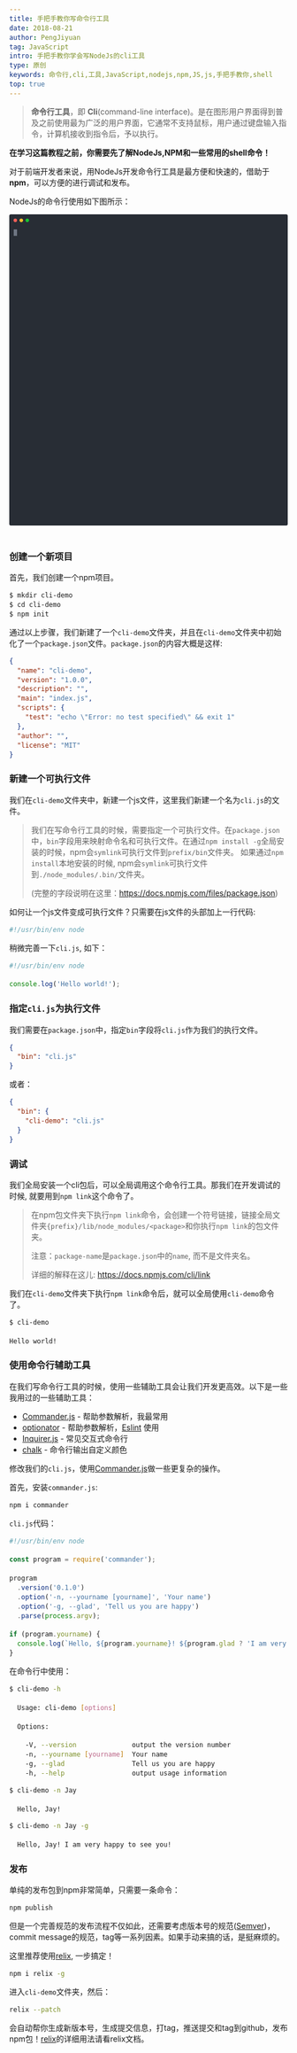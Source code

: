 ```yaml
---
title: 手把手教你写命令行工具
date: 2018-08-21
author: PengJiyuan
tag: JavaScript
intro: 手把手教你学会写NodeJs的cli工具
type: 原创
keywords: 命令行,cli,工具,JavaScript,nodejs,npm,JS,js,手把手教你,shell
top: true
---
```


> **命令行工具**，即 **Cli**(command-line interface)。是在图形用户界面得到普及之前使用最为广泛的用户界面，它通常不支持鼠标，用户通过键盘输入指令，计算机接收到指令后，予以执行。

**在学习这篇教程之前，你需要先了解NodeJs,NPM和一些常用的shell命令！**

对于前端开发者来说，用NodeJs开发命令行工具是最方便和快速的，借助于 **npm**，可以方便的进行调试和发布。

NodeJs的命令行使用如下图所示：

<div style="width: 100%;max-height:720px;text-align:center;overflow:hidden;">
  <img src="/static/images/blogs/how-to-write-cli-tool/cli.svg" />
</div>
<br>

### 创建一个新项目

首先，我们创建一个npm项目。

```bash
$ mkdir cli-demo
$ cd cli-demo
$ npm init
```

通过以上步骤，我们新建了一个`cli-demo`文件夹，并且在`cli-demo`文件夹中初始化了一个`package.json`文件。`package.json`的内容大概是这样:

```json
{
  "name": "cli-demo",
  "version": "1.0.0",
  "description": "",
  "main": "index.js",
  "scripts": {
    "test": "echo \"Error: no test specified\" && exit 1"
  },
  "author": "",
  "license": "MIT"
}
```

### 新建一个可执行文件

我们在`cli-demo`文件夹中，新建一个js文件，这里我们新建一个名为`cli.js`的文件。

> 我们在写命令行工具的时候，需要指定一个可执行文件。在`package.json`中，`bin`字段用来映射命令名和可执行文件。在通过`npm install -g`全局安装的时候，npm会`symlink`可执行文件到`prefix/bin`文件夹。
如果通过`npm install`本地安装的时候, npm会`symlink`可执行文件到`./node_modules/.bin/`文件夹。
>
> (完整的字段说明在这里：https://docs.npmjs.com/files/package.json)

如何让一个js文件变成可执行文件？只需要在js文件的头部加上一行代码:

```javascript
#!/usr/bin/env node
```

稍微完善一下`cli.js`, 如下：

```javascript
#!/usr/bin/env node

console.log('Hello world!');
```

### 指定`cli.js`为执行文件

我们需要在`package.json`中，指定`bin`字段将`cli.js`作为我们的执行文件。

```json
{
  "bin": "cli.js"
}
```

或者：

```json
{
  "bin": {
    "cli-demo": "cli.js"
  }
}
```

### 调试

我们全局安装一个cli包后，可以全局调用这个命令行工具。那我们在开发调试的时候, 就要用到`npm link`这个命令了。

> 在npm包文件夹下执行`npm link`命令，会创建一个符号链接，链接全局文件夹`{prefix}/lib/node_modules/<package>`和你执行`npm link`的包文件夹。
>
> 注意：`package-name`是`package.json`中的`name`, 而不是文件夹名。
>
> 详细的解释在这儿: https://docs.npmjs.com/cli/link

我们在`cli-demo`文件夹下执行`npm link`命令后，就可以全局使用`cli-demo`命令了。

```bash
$ cli-demo

Hello world!
```

### 使用命令行辅助工具

在我们写命令行工具的时候，使用一些辅助工具会让我们开发更高效。以下是一些我用过的一些辅助工具：

* [Commander.js](https://github.com/tj/commander.js) - 帮助参数解析，我最常用
* [optionator](https://github.com/gkz/optionator) - 帮助参数解析，[Eslint](https://github.com/eslint/eslint) 使用
* [Inquirer.js](https://github.com/SBoudrias/Inquirer.js) - 常见交互式命令行
* [chalk](https://github.com/chalk/chalk) - 命令行输出自定义颜色

修改我们的`cli.js`，使用[Commander.js](https://github.com/tj/commander.js)做一些更复杂的操作。

首先，安装`commander.js`:

```bash
npm i commander
```

`cli.js`代码：

```javascript
#!/usr/bin/env node

const program = require('commander');

program
  .version('0.1.0')
  .option('-n, --yourname [yourname]', 'Your name')
  .option('-g, --glad', 'Tell us you are happy')
  .parse(process.argv);

if (program.yourname) {
  console.log(`Hello, ${program.yourname}! ${program.glad ? 'I am very happy to see you!' : ''}`);
}
```

在命令行中使用：

```bash
$ cli-demo -h

  Usage: cli-demo [options]

  Options:

    -V, --version              output the version number
    -n, --yourname [yourname]  Your name
    -g, --glad                 Tell us you are happy
    -h, --help                 output usage information
```

```bash
$ cli-demo -n Jay

  Hello, Jay!
```

```bash
$ cli-demo -n Jay -g

  Hello, Jay! I am very happy to see you!
```

### 发布

单纯的发布包到npm非常简单，只需要一条命令：

```bash
npm publish
```

但是一个完善规范的发布流程不仅如此，还需要考虑版本号的规范([Semver](https://semver.org/))，commit message的规范，tag等一系列因素。如果手动来搞的话，是挺麻烦的。

这里推荐使用[relix](https://github.com/PengJiyuan/relix), 一步搞定！

```bash
npm i relix -g
```

进入`cli-demo`文件夹，然后：

```bash
relix --patch
```

会自动帮你生成新版本号，生成提交信息，打tag，推送提交和tag到github，发布npm包！[relix](https://github.com/PengJiyuan/relix)的详细用法请看relix文档。
